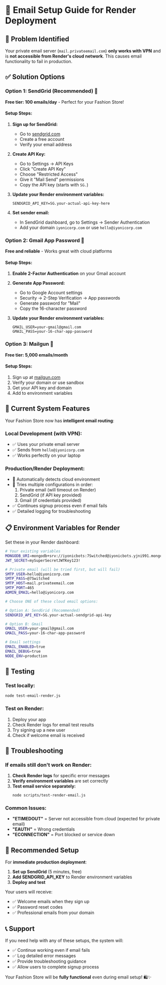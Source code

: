 # 📧 Email Setup Guide for Render Deployment

## 🚨 Problem Identified
Your private email server (`mail.privateemail.com`) **only works with VPN** and is **not accessible from Render's cloud network**. This causes email functionality to fail in production.

## ✅ Solution Options

### Option 1: SendGrid (Recommended) 🌟
**Free tier: 100 emails/day** - Perfect for your Fashion Store!

#### Setup Steps:
1. **Sign up for SendGrid:**
   - Go to [sendgrid.com](https://sendgrid.com)
   - Create a free account
   - Verify your email address

2. **Create API Key:**
   - Go to Settings → API Keys
   - Click "Create API Key"
   - Choose "Restricted Access"
   - Give it "Mail Send" permissions
   - Copy the API key (starts with `SG.`)

3. **Update your Render environment variables:**
   ```
   SENDGRID_API_KEY=SG.your-actual-api-key-here
   ```

4. **Set sender email:**
   - In SendGrid dashboard, go to Settings → Sender Authentication
   - Add your domain `iyonicorp.com` or use `hello@iyonicorp.com`

### Option 2: Gmail App Password 📧
**Free and reliable** - Works great with cloud platforms

#### Setup Steps:
1. **Enable 2-Factor Authentication** on your Gmail account
2. **Generate App Password:**
   - Go to Google Account settings
   - Security → 2-Step Verification → App passwords
   - Generate password for "Mail"
   - Copy the 16-character password

3. **Update your Render environment variables:**
   ```
   GMAIL_USER=your-gmail@gmail.com
   GMAIL_PASS=your-16-char-app-password
   ```

### Option 3: Mailgun 📮
**Free tier: 5,000 emails/month**

#### Setup Steps:
1. Sign up at [mailgun.com](https://mailgun.com)
2. Verify your domain or use sandbox
3. Get your API key and domain
4. Add to environment variables

## 🚀 Current System Features

Your Fashion Store now has **intelligent email routing**:

### Local Development (with VPN):
- ✅ Uses your private email server
- ✅ Sends from `hello@iyonicorp.com`
- ✅ Works perfectly on your laptop

### Production/Render Deployment:
- 🔄 Automatically detects cloud environment
- 🔄 Tries multiple configurations in order:
  1. Private email (will timeout on Render)
  2. SendGrid (if API key provided)
  3. Gmail (if credentials provided)
- ✅ Continues signup process even if email fails
- ✅ Detailed logging for troubleshooting

## 📋 Environment Variables for Render

Set these in your Render dashboard:

```bash
# Your existing variables
MONGODB_URI=mongodb+srv://iyonicbots:7Switched@iyonicbots.yjni991.mongodb.net/?retryWrites=true&w=majority&appName=Iyonicbots
JWT_SECRET=mySuperSecretJWTKey123!

# Private email (will be tried first, but will fail)
SMTP_USER=hello@iyonicorp.com
SMTP_PASS=@7Switched
SMTP_HOST=mail.privateemail.com
SMTP_PORT=465
ADMIN_EMAIL=hello@iyonicorp.com

# Choose ONE of these cloud email options:

# Option A: SendGrid (Recommended)
SENDGRID_API_KEY=SG.your-actual-sendgrid-api-key

# Option B: Gmail
GMAIL_USER=your-gmail@gmail.com
GMAIL_PASS=your-16-char-app-password

# Email settings
EMAIL_ENABLED=true
EMAIL_DEBUG=true
NODE_ENV=production
```

## 🧪 Testing

### Test locally:
```bash
node test-email-render.js
```

### Test on Render:
1. Deploy your app
2. Check Render logs for email test results
3. Try signing up a new user
4. Check if welcome email is received

## 🔧 Troubleshooting

### If emails still don't work on Render:

1. **Check Render logs** for specific error messages
2. **Verify environment variables** are set correctly
3. **Test email service separately:**
   ```bash
   node scripts/test-render-email.js
   ```

### Common Issues:

- **"ETIMEDOUT"** = Server not accessible from cloud (expected for private email)
- **"EAUTH"** = Wrong credentials
- **"ECONNECTION"** = Port blocked or service down

## 🎯 Recommended Setup

For **immediate production deployment**:

1. **Set up SendGrid** (5 minutes, free)
2. **Add SENDGRID_API_KEY** to Render environment variables
3. **Deploy and test**

Your users will receive:
- ✅ Welcome emails when they sign up
- ✅ Password reset codes
- ✅ Professional emails from your domain

## 📞 Support

If you need help with any of these setups, the system will:
- ✅ Continue working even if email fails
- ✅ Log detailed error messages
- ✅ Provide troubleshooting guidance
- ✅ Allow users to complete signup process

Your Fashion Store will be **fully functional** even during email setup! 🛍️✨